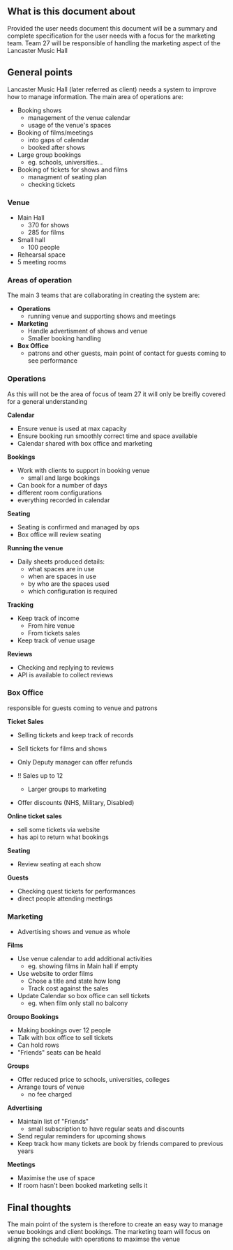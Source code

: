 ## What is this document about

Provided the user needs document this document will be a summary and complete specification for the user needs with a focus for the marketing team.
Team 27 will be responsible of handling the marketing aspect of the Lancaster Music Hall

## General points
Lancaster Music Hall (later referred as client) needs a system to improve how to manage information. The main area of operations are:
- Booking shows
    - management of the venue calendar
    - usage of the venue's spaces
- Booking of films/meetings
    - into gaps of calendar
    - booked after shows
- Large group bookings
    - eg. schools, universities...
- Booking of tickets for shows and films
    - managment of seating plan
    - checking tickets

### Venue
- Main Hall
    - 370 for shows
    - 285 for films
- Small hall
    - 100 people
- Rehearsal space
- 5 meeting rooms

### Areas of operation
The main 3 teams that are collaborating in creating the system are:
- **Operations**
    - running venue and supporting shows and meetings
- **Marketing**
   - Handle advertisment of shows and venue
   - Smaller booking handling
- **Box Office**
    - patrons and other guests, main point of contact for guests coming to see performance


### Operations
As this will not be the area of focus of team 27 it will only be breifly covered for a general understanding

**Calendar**
- Ensure venue is used at max capacity
- Ensure booking run smoothly correct time and space available
- Calendar shared with box office and marketing

**Bookings**
- Work with clients to support in booking venue
    - small and large bookings
- Can book for a number of days
- different room configurations
- everything recorded in calendar

**Seating**
- Seating is confirmed and managed by ops
- Box office will review seating

**Running the venue**
- Daily sheets produced details:
    - what spaces are in use
    - when are spaces in use
    - by who are the spaces used
    - which configuration is required

**Tracking**
- Keep track of income
    - From hire venue
    - From tickets sales
- Keep track of venue usage

**Reviews**
- Checking and replying to reviews
- API is available to collect reviews

### Box Office
responsible for guests coming to venue and patrons


**Ticket Sales**
- Selling tickets and keep track of records
- Sell tickets for films and shows
- Only Deputy manager can offer refunds
- !! Sales up to 12
    - Larger groups to marketing

- Offer discounts (NHS, Military, Disabled)

**Online ticket sales**
- sell some tickets via website
- has api to return what bookings

**Seating**
- Review seating at each show

**Guests**
- Checking quest tickets for performances
- direct people attending meetings


### Marketing
- Advertising shows and venue as whole

**Films**
- Use venue calendar to add additional activities
    - eg. showing films in Main hall if empty
- Use website to order films
    - Chose a title and state how long
    - Track cost against the sales
- Update Calendar so box office can sell tickets
    - eg. when film only stall no balcony

**Groupo Bookings**
- Making bookings over 12 people
- Talk with box office to sell tickets
- Can hold rows
- "Friends" seats can be heald

**Groups**
- Offer reduced price to schools, universities, colleges
- Arrange tours of venue
    - no fee charged

**Advertising**
- Maintain list of "Friends"
    - small subscription to have regular seats and discounts
- Send regular reminders for upcoming shows
- Keep track how many tickets are book by friends compared to previous years

**Meetings**
- Maximise the use of space
- If room hasn't been booked marketing sells it



## Final thoughts
The main point of the system is therefore to create an easy way to manage venue bookings and client bookings.
The marketing team will focus on aligning the schedule with operations to maximse the venue
